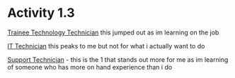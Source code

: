 # Activity 1.3

[Trainee Technology Technician](https://www.seek.co.nz/job/41043577?type=standout#searchRequestToken=0439cc35-990d-46ff-a884-87d9ad332cd8) this jumped out as im learning on the job

[IT Technician](https://www.seek.co.nz/job/40895797?type=standard#searchRequestToken=0439cc35-990d-46ff-a884-87d9ad332cd8) this peaks to me but not for what i actually want to do

[Support Technician](https://www.seek.co.nz/job/40948223?type=standout#searchRequestToken=0439cc35-990d-46ff-a884-87d9ad332cd8) - this is the 1 that stands out more for me as im learning of someone who has more on hand experience than i do

